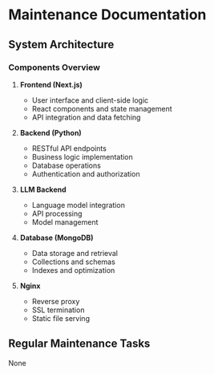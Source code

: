 # Maintenance Documentation

## System Architecture

### Components Overview

1. **Frontend (Next.js)**

   - User interface and client-side logic
   - React components and state management
   - API integration and data fetching

2. **Backend (Python)**

   - RESTful API endpoints
   - Business logic implementation
   - Database operations
   - Authentication and authorization

3. **LLM Backend**

   - Language model integration
   - API processing
   - Model management

4. **Database (MongoDB)**

   - Data storage and retrieval
   - Collections and schemas
   - Indexes and optimization

5. **Nginx**
   - Reverse proxy
   - SSL termination
   - Static file serving

## Regular Maintenance Tasks

None
